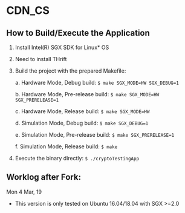# CDN_CS

## How to Build/Execute the Application 
1. Install Intel(R) SGX SDK for Linux* OS
2. Need to install THrift
3. Build the project with the prepared Makefile:

    a. Hardware Mode, Debug build:
`
    $ make SGX_MODE=HW SGX_DEBUG=1
`

    b. Hardware Mode, Pre-release build:
`
    $ make SGX_MODE=HW SGX_PRERELEASE=1
`

    c. Hardware Mode, Release build:
`
    $ make SGX_MODE=HW
`

    d. Simulation Mode, Debug build:
`
    $ make SGX_DEBUG=1
`

    e. Simulation Mode, Pre-release build:
`
    $ make SGX_PRERELEASE=1
`

    f. Simulation Mode, Release build:
`
    $ make
`

4. Execute the binary directly:
`
    $ ./cryptoTestingApp
`

## Worklog after Fork:
Mon 4 Mar, 19
- This version is only tested on Ubuntu 16.04/18.04 with SGX >=2.0
